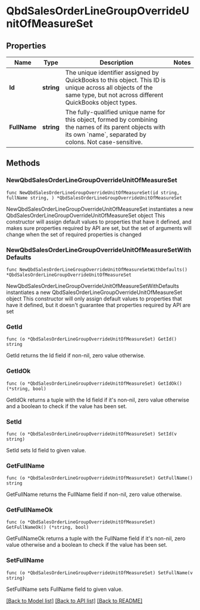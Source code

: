 # QbdSalesOrderLineGroupOverrideUnitOfMeasureSet

## Properties

Name | Type | Description | Notes
------------ | ------------- | ------------- | -------------
**Id** | **string** | The unique identifier assigned by QuickBooks to this object. This ID is unique across all objects of the same type, but not across different QuickBooks object types. | 
**FullName** | **string** | The fully-qualified unique name for this object, formed by combining the names of its parent objects with its own &#x60;name&#x60;, separated by colons. Not case-sensitive. | 

## Methods

### NewQbdSalesOrderLineGroupOverrideUnitOfMeasureSet

`func NewQbdSalesOrderLineGroupOverrideUnitOfMeasureSet(id string, fullName string, ) *QbdSalesOrderLineGroupOverrideUnitOfMeasureSet`

NewQbdSalesOrderLineGroupOverrideUnitOfMeasureSet instantiates a new QbdSalesOrderLineGroupOverrideUnitOfMeasureSet object
This constructor will assign default values to properties that have it defined,
and makes sure properties required by API are set, but the set of arguments
will change when the set of required properties is changed

### NewQbdSalesOrderLineGroupOverrideUnitOfMeasureSetWithDefaults

`func NewQbdSalesOrderLineGroupOverrideUnitOfMeasureSetWithDefaults() *QbdSalesOrderLineGroupOverrideUnitOfMeasureSet`

NewQbdSalesOrderLineGroupOverrideUnitOfMeasureSetWithDefaults instantiates a new QbdSalesOrderLineGroupOverrideUnitOfMeasureSet object
This constructor will only assign default values to properties that have it defined,
but it doesn't guarantee that properties required by API are set

### GetId

`func (o *QbdSalesOrderLineGroupOverrideUnitOfMeasureSet) GetId() string`

GetId returns the Id field if non-nil, zero value otherwise.

### GetIdOk

`func (o *QbdSalesOrderLineGroupOverrideUnitOfMeasureSet) GetIdOk() (*string, bool)`

GetIdOk returns a tuple with the Id field if it's non-nil, zero value otherwise
and a boolean to check if the value has been set.

### SetId

`func (o *QbdSalesOrderLineGroupOverrideUnitOfMeasureSet) SetId(v string)`

SetId sets Id field to given value.


### GetFullName

`func (o *QbdSalesOrderLineGroupOverrideUnitOfMeasureSet) GetFullName() string`

GetFullName returns the FullName field if non-nil, zero value otherwise.

### GetFullNameOk

`func (o *QbdSalesOrderLineGroupOverrideUnitOfMeasureSet) GetFullNameOk() (*string, bool)`

GetFullNameOk returns a tuple with the FullName field if it's non-nil, zero value otherwise
and a boolean to check if the value has been set.

### SetFullName

`func (o *QbdSalesOrderLineGroupOverrideUnitOfMeasureSet) SetFullName(v string)`

SetFullName sets FullName field to given value.



[[Back to Model list]](../README.md#documentation-for-models) [[Back to API list]](../README.md#documentation-for-api-endpoints) [[Back to README]](../README.md)


